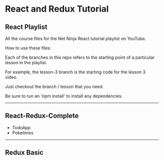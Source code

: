 # React and Redux Tutorial

## React Playlist

All the course files for the Net Ninja React tutorial playlist on YouTube.

How to use these files:

Each of the branches in this repo refers to the starting point of a particular lesson in the playlist. 

For example, the lesson-3 branch is the starting code for the lesson 3 video. 

Just checkout the branch / lesson that you need.

Be sure to run an 'npm install' to install any dependencies.

----

## React-Redux-Complete
- TodoApp
- Poketimes

---

## Redux Basic
